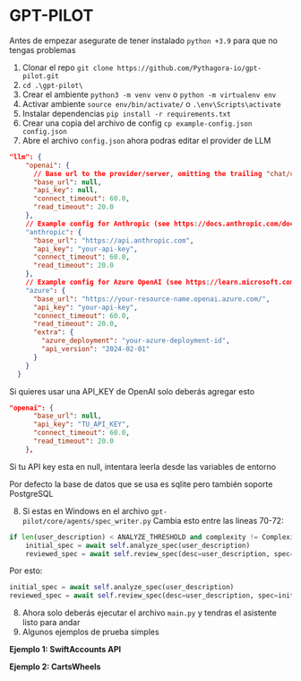 # GPT-PILOT

Antes de empezar asegurate de tener instalado `python +3.9` para que no tengas problemas

1. Clonar el repo `git clone https://github.com/Pythagora-io/gpt-pilot.git`
2. `cd .\gpt-pilot\`
3. Crear el ambiente `python3 -m venv venv` o `python -m virtualenv env`
4. Activar ambiente `source env/bin/activate/` o `.\env\Scripts\activate`
5. Instalar dependencias `pip install -r requirements.txt`
6. Crear una copia del archivo de config `cp example-config.json config.json`
7. Abre el archivo `config.json` ahora podras editar el provider de LLM 

```json
"llm": {
    "openai": {
      // Base url to the provider/server, omitting the trailing "chat/completions" part.
      "base_url": null,
      "api_key": null,
      "connect_timeout": 60.0,
      "read_timeout": 20.0
    },
    // Example config for Anthropic (see https://docs.anthropic.com/docs/api-reference)
    "anthropic": {
      "base_url": "https://api.anthropic.com",
      "api_key": "your-api-key",
      "connect_timeout": 60.0,
      "read_timeout": 20.0
    },
    // Example config for Azure OpenAI (see https://learn.microsoft.com/en-us/azure/ai-services/openai/reference#chat-completions)
    "azure": {
      "base_url": "https://your-resource-name.openai.azure.com/",
      "api_key": "your-api-key",
      "connect_timeout": 60.0,
      "read_timeout": 20.0,
      "extra": {
        "azure_deployment": "your-azure-deployment-id",
        "api_version": "2024-02-01"
      }
    }
  }
```
Si quieres usar una API_KEY de OpenAI solo deberás agregar esto
```json
"openai": {
      "base_url": null,
      "api_key": "TU_API_KEY",
      "connect_timeout": 60.0,
      "read_timeout": 20.0
    },
```
Si tu API key esta en null, intentara leerla desde las variables de entorno

Por defecto la base de datos que se usa es sqlite pero también soporte PostgreSQL

8. Si estas en Windows en el archivo `gpt-pilot/core/agents/spec_writer.py`
Cambia esto entre las lineas 70-72:
```python
if len(user_description) < ANALYZE_THRESHOLD and complexity != Complexity.SIMPLE:
    initial_spec = await self.analyze_spec(user_description)
    reviewed_spec = await self.review_spec(desc=user_description, spec=initial_spec)
```

Por esto:

```python
initial_spec = await self.analyze_spec(user_description)
reviewed_spec = await self.review_spec(desc=user_description, spec=initial_spec)
```
8. Ahora solo deberás ejecutar el archivo `main.py` y tendras el asistente listo para andar
9. Algunos ejemplos de prueba simples

**Ejemplo 1: SwiftAccounts API**

<!-- 
Create a FastAPI project with Pydantic models for user accounts. Implement CRUD operations using POST, GET, PUT, DELETE, and PATCH endpoints for user management. The API should include: user registration (POST /users/), user login (POST /users/login), get all users (GET /users/), get user by ID (GET /users/{user_id}), update user (PUT /users/{user_id}), partial update user (PATCH /users/{user_id}), and delete user (DELETE /users/{user_id}). Use Pydantic for request/response models and input validation.
Utilize a local database using Python dictionaries and lists to store user data in memory. Implement proper error handling and status codes for all endpoints. Include input validation, password hashing, and basic authentication. Use FastAPI's dependency injection for shared logic. Ensure the API follows RESTful principles and includes appropriate documentation using FastAPI's built-in Swagger UI.
-->

**Ejemplo 2: CartsWheels**
<!-- 
Create a Flask application that simulates a car shopping cart. Implement a home page displaying a list of up to 25 pre-selected car models. Each car should have a name, price, and "Add to Cart" button. Create routes for adding items to the cart (POST /add_to_cart), viewing the cart (GET /cart), updating quantities (POST /update_cart), and removing items (POST /remove_from_cart). Use Flask-WTF for form handling and CSRF protection.
Implement a simple in-memory data structure (e.g., a list of dictionaries) to store the product catalog and another for the shopping cart. Use Flask's session to maintain cart state between requests. Create HTML templates with Jinja2 for the product list and cart pages, styling them with CSS. Include a checkout button on the cart page (without actual payment processing). Ensure proper error handling and user feedback for all actions. Add a navigation bar for easy movement between pages and display the current cart total on all pages.
-->

